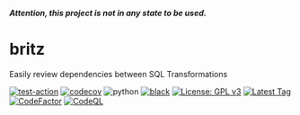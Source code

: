 ***Attention, this project is not in any state to be used.***

# britz
Easily review dependencies between SQL Transformations


[![test-action](https://github.com/JimFawkes/britz/workflows/run_tests/badge.svg)](https://github.com/JimFawkes/britz/actions)
[![codecov](https://codecov.io/gh/JimFawkes/britz/branch/master/graph/badge.svg)](https://codecov.io/gh/JimFawkes/britz)
![python](https://img.shields.io/badge/python-3.8-blue)
[![black](https://github.com/JimFawkes/britz/workflows/Lint/badge.svg)](https://github.com/JimFawkes/britz/actions)
[![License: GPL v3](https://img.shields.io/badge/License-GPLv3-blue.svg)](COPYING)
[![Latest Tag](https://img.shields.io/github/v/tag/jimfawkes/britz)](https://github.com/JimFawkes/britz/releases)
[![CodeFactor](https://www.codefactor.io/repository/github/jimfawkes/britz/badge)](https://www.codefactor.io/repository/github/jimfawkes/britz)
[![CodeQL](https://github.com/JimFawkes/britz/workflows/CodeQL/badge.svg)](https://github.com/JimFawkes/britz/actions)

